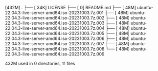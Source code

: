 [432M]  .
├── [ 34K]  LICENSE
├── [   0]  README.md
├── [ 48M]  ubuntu-22.04.3-live-server-amd64.iso-20231003.7z.001
├── [ 48M]  ubuntu-22.04.3-live-server-amd64.iso-20231003.7z.002
├── [ 48M]  ubuntu-22.04.3-live-server-amd64.iso-20231003.7z.003
├── [ 48M]  ubuntu-22.04.3-live-server-amd64.iso-20231003.7z.004
├── [ 48M]  ubuntu-22.04.3-live-server-amd64.iso-20231003.7z.005
├── [ 48M]  ubuntu-22.04.3-live-server-amd64.iso-20231003.7z.006
├── [ 48M]  ubuntu-22.04.3-live-server-amd64.iso-20231003.7z.007
├── [ 48M]  ubuntu-22.04.3-live-server-amd64.iso-20231003.7z.008
└── [ 48M]  ubuntu-22.04.3-live-server-amd64.iso-20231003.7z.009

 432M used in 0 directories, 11 files
